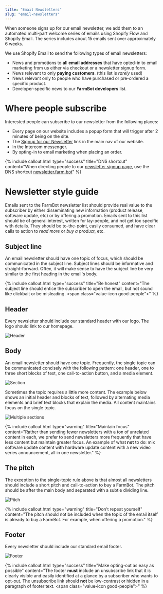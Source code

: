 ```yaml
---
title: "Email Newsletters"
slug: "email-newsletters"
---
```


When someone signs up for our email newsletter, we add them to an automated multi-part welcome series of emails using Shopify Flow and Shopify Email. The series includes about 15 emails sent over approximately 6 weeks.

We use Shopify Email to send the following types of email newsletters:

  * News and promotions to **all email addresses** that have opted-in to email marketing from us either via checkout or a newsletter signup form.
  * News relevant to only **paying customers**. (this list is *rarely* used)
  * News relevant only to people who have purchased or pre-ordered a specific product.
  * Developer-specific news to our **FarmBot developers** list.

# Where people subscribe

Interested people can subscribe to our newsletter from the following places:

  * Every page on our website includes a popup form that will trigger after 2 minutes of being on the site.
  * The [Signup for our Newsletter](https://farm.bot/pages/newsletter) link in the main nav of our website.
  * In the Intercom messenger.
  * By opting-in to email marketing when placing an order.

{%
include callout.html
type="success"
title="DNS shortcut"
content="When directing people to our [newsletter signup page](http://newsletter.farm.bot), use the DNS shortcut [newsletter.farm.bot](http://newsletter.farm.bot)"
%}

# Newsletter style guide

Emails sent to the FarmBot newsletter list should provide real value to the subscriber by either disseminating new information (product release, software update, etc) or by offering a promotion. Emails sent to this list should be of general interest, written for lay-people, and not get too specific with details. They should be to-the-point, easily consumed, and have clear calls to action to *read more* or *buy a product*, etc.

## Subject line

An email newsletter should have one topic of focus, which should be communicated in the subject line. Subject lines should be informative and straight-forward. Often, it will make sense to have the subject line be very similar to the first heading in the email's body.

{%
include callout.html
type="success"
title="Be honest"
content="The subject line should entice the subscriber to open the email, but not sound like clickbait or be misleading. <span class=\"value-icon good-people\"></span>"
%}

## Header

Every newsletter should include our standard header with our logo. The logo should link to our homepage.

![Header](_images/Header.jpg)

## Body

An email newsletter should have one topic. Frequently, the single topic can be communicated concisely with the following pattern: one header, one to three short blocks of text, one call-to-action button, and a media element.

![Section](_images/Section.jpg)

Sometimes the topic requires a little more content. The example below shows an initial header and blocks of text, followed by alternating media elements and brief text blocks that explain the media. All content maintains focus on the single topic.

![Multiple sections](_images/Multiple_sections.jpg)

{%
include callout.html
type="warning"
title="Maintain focus"
content="Rather than sending fewer newsletters with a ton of unrelated content in each, we prefer to send newsletters more frequently that have less content but maintain greater focus. An example of what **not** to do: mix software update content with hardware update content with a new video series announcement, all in one newsletter."
%}

## The pitch

The exception to the single-topic rule above is that almost all newsletters should include a short pitch and call-to-action to buy a FarmBot. The pitch should be after the main body and separated with a subtle dividing line.

![Pitch](_images/Pitch.jpg)

{%
include callout.html
type="warning"
title="Don't repeat yourself"
content="The pitch should not be included when the topic of the email itself is already to buy a FarmBot. For example, when offering a promotion."
%}

## Footer

Every newsletter should include our standard email footer.

![Footer](_images/Footer.jpg)

{%
include callout.html
type="success"
title="Make opting-out as easy as possible"
content="The footer **must** include an unsubscribe link that it is clearly visible and easily identified at a glance by a subscriber who wants to opt-out. The unsubscribe link should **not** be low-contrast or hidden in a paragraph of footer text. <span class=\"value-icon good-people\"></span>"
%}

